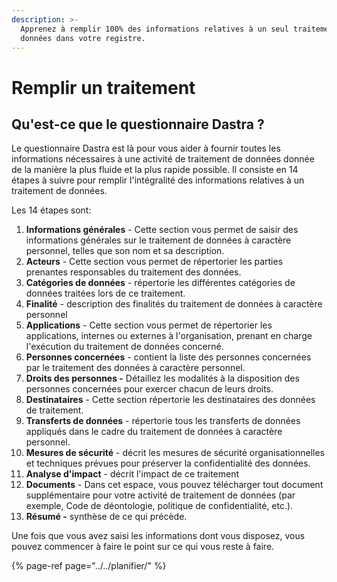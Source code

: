 ```yaml
---
description: >-
  Apprenez à remplir 100% des informations relatives à un seul traitement de
  données dans votre registre.
---
```


# Remplir un traitement

## Qu'est-ce que le questionnaire Dastra ? 

Le questionnaire Dastra est là pour vous aider à fournir toutes les informations nécessaires à une activité de traitement de données donnée de la manière la plus fluide et la plus rapide possible. Il consiste en 14 étapes à suivre pour remplir l'intégralité des informations relatives à un traitement de données.

Les 14 étapes sont: 

1. **Informations générales** - Cette section vous permet de saisir des informations générales sur le traitement de données à caractère personnel, telles que son nom et sa description.
2. **Acteurs** - Cette section vous permet de répertorier les parties prenantes responsables du traitement des données.
3. **Catégories de données** - répertorie les différentes catégories de données traitées lors de ce traitement. 
4. **Finalité** - description des finalités du traitement de données à caractère personnel 
5. **Applications** - Cette section vous permet de répertorier les applications, internes ou externes à l'organisation, prenant en charge l'exécution du traitement de données concerné. 
6. **Personnes concernées** - contient la liste des personnes concernées par le traitement des données à caractère personnel. 
7. **Droits des personnes -** Détaillez les modalités à la disposition des personnes concernées pour exercer chacun de leurs droits. 
8. **Destinataires** - Cette section répertorie les destinataires des données de traitement. 
9. **Transferts de données** - répertorie tous les transferts de données appliqués dans le cadre du traitement de données à caractère personnel. 
10. **Mesures de sécurité** - décrit les mesures de sécurité organisationnelles et techniques prévues pour préserver la confidentialité des données. 
11. **Analyse d'impact** - décrit l'impact de ce traitement 
12. **Documents** - Dans cet espace, vous pouvez télécharger tout document supplémentaire pour votre activité de traitement de données \(par exemple, Code de déontologie, politique de confidentialité, etc.\). 
13. **Résumé -** synthèse de ce qui précède. 

Une fois que vous avez saisi les informations dont vous disposez, vous pouvez commencer à faire le point sur ce qui vous reste à faire.

{% page-ref page="../../planifier/" %}



